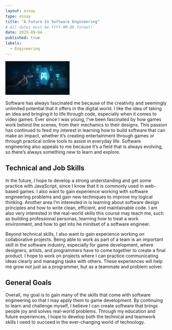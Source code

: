```yaml
---
layout: essay
type: essay
title: "A Future In Software Engineering"
# All dates must be YYYY-MM-DD format!
date: 2025-09-04
published: true
labels:
  - Engineering
---
```


<img width="200px" class="rounded float-start pe-4" src="../img/Screenshot 2025-09-10 153521.png">


  Software has always fascinated me because of the creativity and seemingly unlimited potential that it offers in the digital world. I like the idea of taking an idea and bringing it to life through code, especially when it comes to video games. Ever since I was young, I’ve been fascinated by how games work behind the scenes, from their mechanics to their designs. This passion has continued to feed my interest in learning how to build software that can make an impact, whether it’s creating entertainment through games or through practical online tools to assist in everyday life. Software engineering also appeals to me because it’s a field that is always evolving, so there’s always something new to learn and explore.



## Technical and Job Skills



  In the future, I hope to develop a strong understanding and get some practice with JavaScript, since I know that it is commonly used in web-based games. I also want to gain experience working with software engineering problems and gain new techniques to improve my logical thinking. Another area I’m interested in is learning about software design principles and how to write clean, efficient, and maintainable code. I am also very interested in the real-world skills this course may teach me, such as building professional personas, learning how to treat a work environment, and how to get into he mindset of a software engineer.  



  Beyond technical skills, I also want to gain experience working on collaborative projects. Being able to work as part of a team is an important skill in the software industry, especially for game development, where designers, artists, and programmers have to come together to create a final product. I hope to work on projects where I can practice communicating ideas clearly and managing tasks with others. These experiences will help me grow not just as a programmer, but as a teammate and problem solver.



## General Goals

 Overall, my goal is to gain many of the skills that come with software engineering so that I may apply them to game development. By continuing to learn and challenge myself, I believe I can create software that brings people joy and solves real-world problems. Through my education and future experiences, I hope to develop both the technical and teamwork skills I need to succeed in the ever-changing world of technology.



